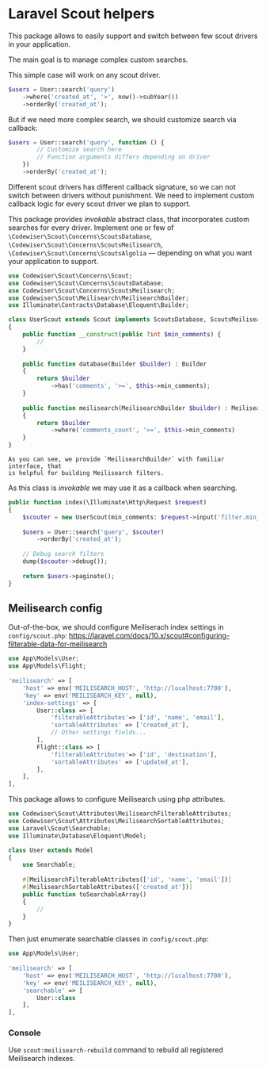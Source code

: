 # Laravel Scout helpers

This package allows to easily support and switch between few scout drivers in
your application.

The main goal is to manage complex custom searches.

This simple case will work on any scout driver.

```php
$users = User::search('query')
    ->where('created_at', '>', now()->subYear())
    ->orderBy('created_at');
```

But if we need more complex search, we should customize search via callback:

```php
$users = User::search('query', function () {
        // Customize search here
        // Function arguments differs depending on driver
    })
    ->orderBy('created_at');
```

Different scout drivers has different callback signature, so we can not 
switch between drivers without punishment. We need to implement custom 
callback logic for every scout driver we plan to support.

This package provides _invokable_ abstract class, that incorporates custom 
searches for every driver. 
Implement one or few of 
`\Codewiser\Scout\Concerns\ScoutsDatabase`,
`\Codewiser\Scout\Concerns\ScoutsMeilisearch`, 
`\Codewiser\Scout\Concerns\ScoutsAlgolia` —
depending on what you want your application to support.

```php
use Codewiser\Scout\Concerns\Scout;
use Codewiser\Scout\Concerns\ScoutsDatabase;
use Codewiser\Scout\Concerns\ScoutsMeilisearch;
use Codewiser\Scout\Meilisearch\MeilisearchBuilder;
use Illuminate\Contracts\Database\Eloquent\Builder;

class UserScout extends Scout implements ScoutsDatabase, ScoutsMeilisearch
{
    public function __construct(public ?int $min_comments) {
        //
    }
    
    public function database(Builder $builder) : Builder
    {
        return $builder
            ->has('comments', '>=', $this->min_comments);
    }
    
    public function meilisearch(MeilisearchBuilder $builder) : MeilisearchBuilder
    {
        return $builder
            ->where('comments_count', '>=', $this->min_comments)
    }
}
```

    As you can see, we provide `MeilisearchBuilder` with familiar interface, that
    is helpful for building Meilisearch filters.

As this class is _invokable_ we may use it as a callback when searching.

```php
public function index(\Illuminate\Http\Request $request)
{
    $scouter = new UserScout(min_comments: $request->input('filter.min_comments'));
    
    $users = User::search('query', $scouter)
        ->orderBy('created_at');
    
    // Debug search filters
    dump($scouter->debug());
    
    return $users->paginate();
}
```

## Meilisearch config

Out-of-the-box, we should configure Meiliserach index settings
in `config/scout.php`:
https://laravel.com/docs/10.x/scout#configuring-filterable-data-for-meilisearch

```php
use App\Models\User;
use App\Models\Flight;
 
'meilisearch' => [
    'host' => env('MEILISEARCH_HOST', 'http://localhost:7700'),
    'key' => env('MEILISEARCH_KEY', null),
    'index-settings' => [
        User::class => [
            'filterableAttributes'=> ['id', 'name', 'email'],
            'sortableAttributes' => ['created_at'],
            // Other settings fields...
        ],
        Flight::class => [
            'filterableAttributes'=> ['id', 'destination'],
            'sortableAttributes' => ['updated_at'],
        ],
    ],
],
```

This package allows to configure Meilisearch using php attributes.

```php
use Codewiser\Scout\Attributes\MeilisearchFilterableAttributes;
use Codewiser\Scout\Attributes\MeilisearchSortableAttributes;
use Laravel\Scout\Searchable;
use Illuminate\Database\Eloquent\Model;

class User extends Model
{
    use Searchable;
    
    #[MeilisearchFilterableAttributes(['id', 'name', 'email'])]
    #[MeilisearchSortableAttributes(['created_at'])]
    public function toSearchableArray()
    {
        //
    }
}
```

Then just enumerate searchable classes in `config/scout.php`:

```php
use App\Models\User;
 
'meilisearch' => [
    'host' => env('MEILISEARCH_HOST', 'http://localhost:7700'),
    'key' => env('MEILISEARCH_KEY', null),
    'searchable' => [
        User::class
    ],
],
```

### Console

Use `scout:meilisearch-rebuild` command to rebuild all registered Meilisearch 
indexes.  